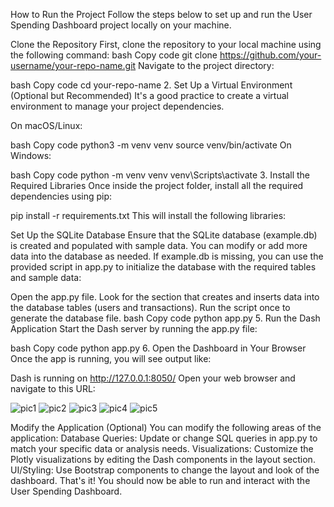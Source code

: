 How to Run the Project Follow the steps below to set up and run the User Spending Dashboard project locally on your machine.

Clone the Repository First, clone the repository to your local machine using the following command:
bash Copy code git clone https://github.com/your-username/your-repo-name.git Navigate to the project directory:

bash Copy code cd your-repo-name 2. Set Up a Virtual Environment (Optional but Recommended) It's a good practice to create a virtual environment to manage your project dependencies.

On macOS/Linux:

bash Copy code python3 -m venv venv source venv/bin/activate On Windows:

bash Copy code python -m venv venv venv\Scripts\activate 3. Install the Required Libraries Once inside the project folder, install all the required dependencies using pip:

pip install -r requirements.txt This will install the following libraries:

Set Up the SQLite Database Ensure that the SQLite database (example.db) is created and populated with sample data. You can modify or add more data into the database as needed.
If example.db is missing, you can use the provided script in app.py to initialize the database with the required tables and sample data:

Open the app.py file. Look for the section that creates and inserts data into the database tables (users and transactions). Run the script once to generate the database file. bash Copy code python app.py 5. Run the Dash Application Start the Dash server by running the app.py file:

bash Copy code python app.py 6. Open the Dashboard in Your Browser Once the app is running, you will see output like:

Dash is running on http://127.0.0.1:8050/ Open your web browser and navigate to this URL:

![pic1](https://github.com/user-attachments/assets/3a06cf78-f1f0-4e62-a341-207eb40e55a3)
![pic2](https://github.com/user-attachments/assets/a9b5700a-8df1-4b74-bc1a-48cc75a09227)
![pic3](https://github.com/user-attachments/assets/8dac293c-898a-4f51-89dc-cd8732fdf220)
![pic4](https://github.com/user-attachments/assets/2e8a0160-8489-49ac-a012-75cd5318bf78)
![pic5](https://github.com/user-attachments/assets/0f625f97-1252-43c0-8e71-dd9521c4b05b)

Modify the Application (Optional) You can modify the following areas of the application:
Database Queries: Update or change SQL queries in app.py to match your specific data or analysis needs. Visualizations: Customize the Plotly visualizations by editing the Dash components in the layout section. UI/Styling: Use Bootstrap components to change the layout and look of the dashboard. That's it! You should now be able to run and interact with the User Spending Dashboard.
